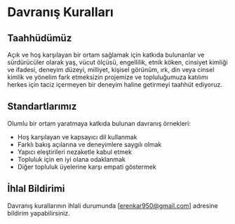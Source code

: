 # Davranış Kuralları

## Taahhüdümüz

Açık ve hoş karşılayan bir ortam sağlamak için katkıda bulunanlar ve sürdürücüler olarak yaş, vücut ölçüsü, engellilik, etnik köken, cinsiyet kimliği ve ifadesi, deneyim düzeyi, milliyet, kişisel görünüm, ırk, din veya cinsel kimlik ve yönelim fark etmeksizin projemize ve topluluğumuza katılımı herkes için taciz içermeyen bir deneyim haline getirmeyi taahhüt ediyoruz.

## Standartlarımız

Olumlu bir ortam yaratmaya katkıda bulunan davranış örnekleri:

* Hoş karşılayan ve kapsayıcı dil kullanmak
* Farklı bakış açılarına ve deneyimlere saygılı olmak
* Yapıcı eleştirileri nezaketle kabul etmek
* Topluluk için en iyi olana odaklanmak
* Diğer topluluk üyelerine karşı empati göstermek

## İhlal Bildirimi

Davranış kurallarının ihlali durumunda [erenkar950@gmail.com] adresine bildirim yapabilirsiniz.